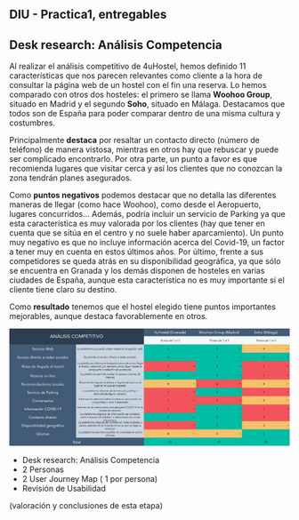 ## DIU - Practica1, entregables


## Desk research: Análisis Competencia 

Al realizar el análisis competitivo de 4uHostel, hemos definido 11 características que nos parecen relevantes como cliente a la hora de consultar la página web de un hostel con el fin una reserva.
Lo hemos comparado con otros dos hosteles: el primero se llama **Woohoo Group**, situado en Madrid y el segundo **Soho**, situado en Málaga. Destacamos que todos son de España para poder comparar dentro de una misma cultura y costumbres.

Principalmente **destaca** por resaltar un contacto directo (número de teléfono) de manera vistosa, mientras en otros hay que rebuscar y puede ser complicado encontrarlo. Por otra parte, un punto a favor es que recomienda lugares que visitar cerca y así los clientes que no conozcan la zona tendrán planes asegurados.

Como **puntos negativos** podemos destacar que no detalla las diferentes maneras de llegar (como hace Woohoo), como desde el Aeropuerto, lugares concurridos… Además, podría incluir un servicio de Parking ya que esta característica es muy valorada por los clientes (hay que tener en cuenta que se sitúa en el centro y no suele haber aparcamiento). Un punto muy negativo es que no incluye información acerca del Covid-19, un factor a tener muy en cuenta en estos últimos años. Por último, frente a sus competidores se queda atrás en su disponibilidad geográfica, ya que sólo se encuentra en Granada y los demás disponen de hosteles en varias ciudades de España, aunque esta característica no es muy importante si el cliente tiene claro su destino. 

Como **resultado** tenemos que el hostel elegido tiene puntos importantes mejorables, aunque destaca favorablemente en otros.


<img src="P1_AnalisisCompetitivo.PNG">

- Desk research: Análisis Competencia 
- 2 Personas 
- 2 User Journey Map  ( 1 por persona)
- Revisión de Usabilidad 


(valoración y conclusiones de esta etapa)
